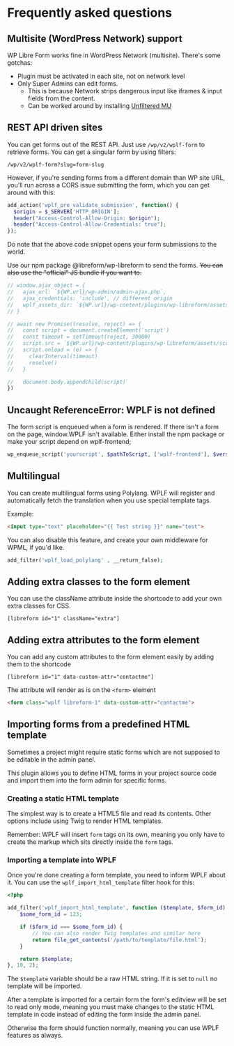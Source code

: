 # Frequently asked questions

## Multisite (WordPress Network) support

WP Libre Form works fine in WordPress Network (multisite). There's some gotchas:

- Plugin must be activated in each site, not on network level
- Only Super Admins can edit forms.
  - This is because Network strips dangerous input like iframes & input fields from the content.
  - Can be worked around by installing [Unfiltered MU](https://wordpress.org/plugins/unfiltered-mu/)

## REST API driven sites

You can get forms out of the REST API. Just use `/wp/v2/wplf-form` to retrieve forms. You can get a singular form by using filters:

`/wp/v2/wplf-form?slug=form-slug`

However, if you're sending forms from a different domain than WP site URL, you'll run across a CORS issue submitting the form, which you can get around with this:

```php
add_action('wplf_pre_validate_submission', function() {
  $origin = $_SERVER['HTTP_ORIGIN'];
  header("Access-Control-Allow-Origin: $origin");
  header("Access-Control-Allow-Credentials: true");
});
```
Do note that the above code snippet opens your form submissions to the world.

Use our npm package @libreform/wp-libreform to send the forms. ~~You can also use the "official" JS bundle if you want to.~~

```javascript
// window.ajax_object = {
//   ajax_url: `${WP.url}/wp-admin/admin-ajax.php`,
//   ajax_credentials: 'include', // different origin
//   wplf_assets_dir: `${WP.url}/wp-content/plugins/wp-libreform/assets`,
// }

// await new Promise((resolve, reject) => {
//   const script = document.createElement('script')
//   const timeout = setTimeout(reject, 30000)
//   script.src = `${WP.url}/wp-content/plugins/wp-libreform/assets/scripts/wplf-form.js`
//   script.onload = (e) => {
//     clearInterval(timeout)
//     resolve()
//   }

//   document.body.appendChild(script)
})
```

## Uncaught ReferenceError: WPLF is not defined
The form script is enqueued when a form is rendered. If there isn't a form on the page, window.WPLF isn't available. Either install the npm package or make your script depend on wplf-frontend;

```php
wp_enqueue_script('yourscript', $pathToScript, ['wplf-frontend'], $version, true);
```

## Multilingual

You can create multilingual forms using Polylang. WPLF will register and automatically fetch the translation when you use special template tags.

Example:
```html
<input type="text" placeholder="{{ Test string }}" name="test">
```

You can also disable this feature, and create your own middleware for WPML, if you'd like.

```php
add_filter('wplf_load_polylang' , __return_false);
```

## Adding extra classes to the form element

You can use the className attribute inside the shortcode to add your own extra classes for CSS.

```
[libreform id="1" className="extra"]
```

## Adding extra attributes to the form element

You can add any custom attributes to the form element easily by adding them to the shortcode

```
[libreform id="1" data-custom-attr="contactme"]
```

The attribute will render as is on the `<form>` element

```html
<form class="wplf libreform-1" data-custom-attr="contactme">
```

## Importing forms from a predefined HTML template

Sometimes a project might require static forms which are not supposed to
be editable in the admin panel.

This plugin allows you to define HTML forms in your project source code
and import them into the form admin for specific forms.

### Creating a static HTML template

The simplest way is to create a HTML5 file and read its contents. Other
options include using Twig to render HTML templates.

Remember: WPLF will insert `form` tags on its own, meaning you only have
to create the markup which sits directly inside the `form` tags.

### Importing a template into WPLF

Once you're done creating a form template, you need to inform
WPLF about it. You can use the `wplf_import_html_template`
filter hook for this:

```php
<?php

add_filter('wplf_import_html_template', function ($template, $form_id) {
    $some_form_id = 123;

    if ($form_id === $some_form_id) {
        // You can also render Twig templates and similar here
        return file_get_contents('/path/to/template/file.html');
    }

    return $template;
}, 10, 2);
```

The `$template` variable should be a raw HTML string. If it is set to
`null` no template will be imported.

After a template is imported for a certain form the form's editview will
be set to read only mode, meaning you must make changes to the static
HTML template in code instead of editing the form inside the admin
panel.

Otherwise the form should function normally, meaning you can use WPLF
features as always.
